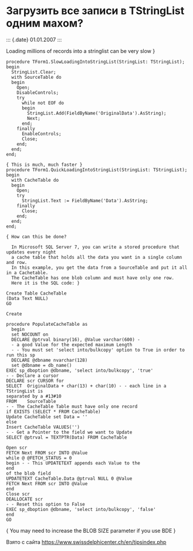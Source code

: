 Загрузить все записи в TStringList одним махом?
===============================================

::: {.date}
01.01.2007
:::

Loading millions of records into a stringlist can be very slow }

    procedure TForm1.SlowLoadingIntoStringList(StringList: TStringList);
    begin
      StringList.Clear;
      with SourceTable do
      begin
        Open;
        DisableControls;
        try
          while not EOF do
          begin
            StringList.Add(FieldByName('OriginalData').AsString);
            Next;
          end;
        finally
          EnableControls;
          Close;
        end;
      end;
    end;
     
    { This is much, much faster }
    procedure TForm1.QuickLoadingIntoStringList(StringList: TStringList);
    begin
      with CacheTable do
      begin
        Open;
        try
          StringList.Text := FieldByName('Data').AsString;
        finally
          Close;
        end;
      end;
    end;
     
    { How can this be done?
     
      In Microsoft SQL Server 7, you can write a stored procedure that updates every night
      a cache table that holds all the data you want in a single column and row.
      In this example, you get the data from a SourceTable and put it all in a Cachetable.
      The CacheTable has one blob column and must have only one row.
      Here it is the SQL code: }

    Create Table CacheTable
    (Data Text NULL)
    GO

    Create 

    procedure PopulateCacheTable as
      begin
      set NOCOUNT on
      DECLARE @ptrval binary(16), @Value varchar(600) -
      - a good Value for the expected maximum Length
      - - You must set 'select into/bulkcopy' option to True in order to run this sp
      DECLARE @dbname nvarchar(128)
      set @dbname = db_name()
    EXEC sp_dboption @dbname, 'select into/bulkcopy', 'true'
    - - Declare a cursor
    DECLARE scr CURSOR for
    SELECT  OriginalData + char(13) + char(10) - - each line in a TStringList is
    separated by a #13#10
    FROM    SourceTable
    - - The CacheTable Table must have only one record
    if EXISTS (SELECT * FROM CacheTable)
    Update CacheTable set Data = ''
    else
    Insert CacheTable VALUES('')
    - - Get a Pointer to the field we want to Update
    SELECT @ptrval = TEXTPTR(Data) FROM CacheTable

    Open scr
    FETCH Next FROM scr INTO @Value
    while @ @FETCH_STATUS = 0
    begin - - This UPDATETEXT appends each Value to the 
    end 
    of the blob field
    UPDATETEXT CacheTable.Data @ptrval NULL 0 @Value
    FETCH Next FROM scr INTO @Value
    end
    Close scr
    DEALLOCATE scr
    - - Reset this option to False
    EXEC sp_dboption @dbname, 'select into/bulkcopy', 'false'
    end
    GO
     

{ You may need to increase the BLOB SIZE parameter if you use BDE }

Взято с сайта <https://www.swissdelphicenter.ch/en/tipsindex.php>
